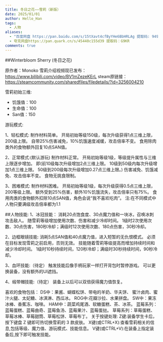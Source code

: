 ```yaml
---
title: 冬日之花——雪莉（新版）
date: 2025/01/01
author: Hello_Han
tags:
  - 人物
aliases:
  - "百度网盘 https://pan.baidu.com/s/15tXavt4cfByYHe6BbHRLAg 提取码: 9494"
  - 夸克网盘https://pan.quark.cn/s/45440c155d39 提取码：G9KR
comments: true
---
```


##Winterbloom Sherry (冬日之花)

原作者：Monoko
雪莉介绍视频现已发布：https://www.bilibili.com/video/BV1mZezeKErL
steam原链接：https://steamcommunity.com/sharedfiles/filedetails/?id=3256004210

雪莉初始三维:

- 饥饿值：100
- 生命值：100
- San值：150

游玩模式:

1、轻松模式:
制作材料简单。
开局初始等级150级，每次升级获得1点三维上限，200级上限。
自带25%伤害减免，10%饥饿速度减缓，攻击倍率不变。
食用除肉类外的食物额外回复10点SAN值。

2、正常模式:(默认游玩)
制作材料正常。
开局初始等级1级，等级提升属性与三维上限逐步增加。
即(前10级每次升级增加2点三维上限。
10级到50级内每次升级增加1点三维上限。
50级到200级每次升级增加0.27点三维上限。)
伤害减免、饥饿减免、攻击倍率不变。
食物无挑食限制。

3、困难模式:
制作材料困难。
开局初始等级1级，每次升级获得0.5点三维上限，200等级上限。
额外受到25%伤害，额外10%饥饿流失，攻击倍率只有75%。
食用肉类的食物额外扣除10点SAN值，角色会说“我不喜欢吃肉”。
注:在不同模式中人物只要满级攻击倍率都为1.1

##人物技能:
1、冰冠技能：
消耗20点饱食度、30点魔力值和一块冰，召唤冰刺攻击敌人。
随雪莉等级增加使用次数、伤害和减少冷却时间。
1级时2次使用次数、30点伤害，180秒冷却；满级时12次使用次数、180点伤害，30秒冷却。

2、边框眼镜技能:
消耗5点SAN值和40点魔力值，进入短暂的无仇恨模式。
必须在目标发现雪莉之前启用，否则无效。
技能随着雪莉等级提高而增加持续时间和减少冷却时间。
1级时10秒持续时间，120秒冷却；满级时30秒持续时间，90秒冷却。

3、血环技能:（待定）
触发技能后像手柄玩家一样打开背包时暂停游戏。
可以更换装备，没有额外的UI遮挡。

4、缎带帽技能:（待定）
装备上以后可以双倍获得魔力值恢复。

喜欢的食物包括：
DS中：果酱、蝴蝶松饼、带电的羊奶、华夫饼、
蜜汁卤肉、蜜汁火腿、太妃糖、冰淇淋、西瓜冰。
ROG中:花瓣沙拉、水果拼盘。
SW中：果冻冰棒、香蕉冻、咖啡。
HAM中：蔬菜鸡尾酒、软糖蛋糕、茶、冰茶。
蓝莓系列： 蓝莓蛋糕、蓝莓曲奇、蓝莓鱼汤、蓝莓果汁、蓝莓蛋挞。
草莓系列：草莓蛋糕、草莓冰棒、草莓甜筒、草莓松饼、草莓布丁。
关于按键处理:
Z键:装备学生卡后，按下键盘 Z 键即可热切换雪莉的 3 款皮肤。
X键(或CTRL+X):查看雪莉相关的信息,包括等级、魔力值、游玩模式、技能信息。
V键(或CTRL+V):在装备上指定装备后,按下即可触发技能。
